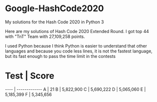 # Google-HashCode2020
My solutions for the Hash Code 2020 in Python 3

Here are my solutions of Hash Code 2020 Extended Round. I got top 44 with "TnT" Team with 27,109,258 points.

I used Python because I think Python is easier to understand that other languages and because you code less lines, it is not the fastest language, but its fast enough to pass the time limit in the contests 

# Test | Score
---- | -------------
A    | 21
B    | 5,822,900
C    | 5,690,222
D    | 5,065,060
E    | 5,185,399
F    | 5,345,656
